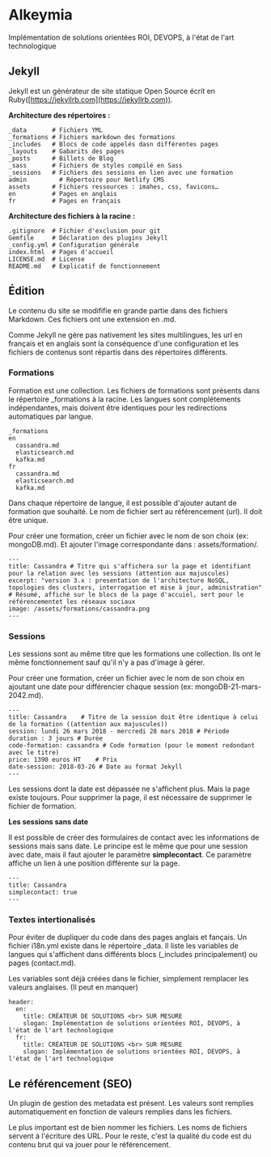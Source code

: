# Alkeymia
Implémentation de solutions orientées ROI, DEVOPS, à l'état de l'art technologique

## Jekyll

Jekyll est un générateur de site statique Open Source écrit en Ruby([https://jekyllrb.com](https://jekyllrb.com)). 

**Architecture des répertoires :**
```
_data       # Fichiers YML
_formations # Fichiers markdown des formations
_includes   # Blocs de code appelés dasn différentes pages
_layouts    # Gabarits des pages
_posts      # Billets de Blog
_sass       # Fichiers de styles compilé en Sass
_sessions   # Fichiers des sessions en lien avec une formation
admin	      # Répertoire pour Netlify CMS
assets      # Fichiers ressources : imahes, css, favicons…
en          # Pages en anglais
fr          # Pages en français
```

**Architecture des fichiers à la racine :**
```
.gitignore  # Fichier d'exclusion pour git
Gemfile     # Déclaration des plugins Jekyll
_config.yml # Configuration générale
index.html  # Pages d'accueil
LICENSE.md  # License
README.md   # Explicatif de fonctionnement
```

## Édition

Le contenu du site se modififie en grande partie dans des fichiers Markdown. Ces fichiers ont une extension en .md.

Comme Jekyll ne gère pas nativement les sites multilingues, les url en français et en anglais sont la conséquence d'une configuration et les fichiers de contenus sont répartis dans des répertoires différents.

### Formations

Formation est une collection. Les fichiers de formations sont présents dans le répertoire _formations à la racine.
Les langues sont complétements indépendantes, mais doivent être identiques pour les redirections automatiques par langue.

```
_formations
en
  cassandra.md
  elasticsearch.md
  kafka.md
fr
  cassandra.md
  elasticsearch.md
  kafka.md
```

Dans chaque répertoire de langue, il est possible d'ajouter autant de formation que souhaité. Le nom de fichier sert au référencement (url). Il doit être unique.

Pour créer une formation, créer un fichier avec le nom de son choix (ex: mongoDB.md). Et ajouter l'image correspondante dans : assets/formation/.

```
---
title: Cassandra # Titre qui s'affichera sur la page et identifiant pour la relation avec les sessions (attention aux majuscules)
excerpt: "version 3.x : presentation de l'architecture NoSQL, topologies des clusters, interrogation et mise à jour, administration" # Résumé, affiché sur le blocs de la page d'accuiel, sert pour le référencementet les réseaux sociaux
image: /assets/formations/cassandra.png
---
```

### Sessions

Les sessions sont au même titre que les formations une collection. Ils ont le même fonctionnement sauf qu'il n'y a pas d'image à gérer.

Pour créer une formation, créer un fichier avec le nom de son choix en ajoutant une date pour différencier chaque session (ex: mongoDB-21-mars-2042.md).

```
---
title: Cassandra	# Titre de la session doit être identique à celui de la formation ((attention aux majuscules))
session: lundi 26 mars 2018 - mercredi 28 mars 2018 # Période
duration : 3 jours # Durée
code-formation: cassandra # Code formation (pour le moment redondant avec le titre)
price: 1390 euros HT	# Prix
date-session: 2018-03-26 # Date au format Jekyll
---
```

Les sessions dont la date est dépassée ne s'affichent plus. Mais la page existe toujours. Pour supprimer la page, il est nécessaire de supprimer le fichier de formation.

**Les sessions sans date**

Il est possible de créer des formulaires de contact avec les informations de sessions mais sans date. Le principe est le même que pour une session avec date, mais il faut ajouter le paramètre __simplecontact__.
Ce paramètre affiche un lien à une position différente sur la page.

```
---
title: Cassandra
simplecontact: true
---
```

### Textes intertionalisés

Pour éviter de dupliquer du code dans des pages anglais et fançais. Un fichier i18n.yml existe dans le répertoire _data. Il liste les variables de langues qui s'affichent dans différents blocs (_includes principalement) ou pages (contact.md).

Les variables sont déjà créées dans le fichier, simplement remplacer les valeurs anglaises. (Il peut en manquer)

```
header:
  en:
    title: CRÉATEUR DE SOLUTIONS <br> SUR MESURE
    slogan: Implémentation de solutions orientées ROI, DEVOPS, à l'état de l'art technologique
  fr:
    title: CRÉATEUR DE SOLUTIONS <br> SUR MESURE
    slogan: Implémentation de solutions orientées ROI, DEVOPS, à l'état de l'art technologique
```

## Le référencement (SEO)

Un plugin de gestion des metadata est présent. Les valeurs sont remplies automatiquement en fonction de valeurs remplies dans les fichiers.

Le plus important est de bien nommer les fichiers. Les noms de fichiers servent à l'écriture des URL.
Pour le reste, c'est la qualité du code est du contenu brut qui va jouer pour le référencement.